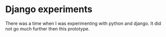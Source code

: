 # Django experiments

There was a time when I was experimenting with python and django. It did not go much further then this prototype.
